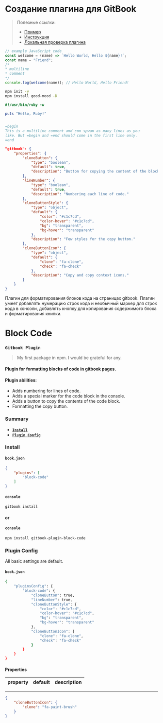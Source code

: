 # Создание плагина для GitBook

> Полезные ссылки:
> + [Пример][exp]
> + [Инструкция][2]
> + [Локальная проверка плагина][1]

[exp]: https://github.com/azu/gitbook-plugin-include-codeblock
[1]: https://coderoad.ru/30897205/%D0%A1%D0%BE%D0%B7%D0%B4%D0%B0%D0%B9%D1%82%D0%B5-%D0%BF%D0%BB%D0%B0%D0%B3%D0%B8%D0%BD-gitbook-%D0%BB%D0%BE%D0%BA%D0%B0%D0%BB%D1%8C%D0%BD%D0%BE-%D0%BD%D0%B5-%D0%BF%D1%83%D0%B1%D0%BB%D0%B8%D0%BA%D1%83%D1%8F-%D0%B5%D0%B3%D0%BE

[2]: https://snowdreams1006.github.io/gitbook-official/en/plugins/create.html


```js
// example JavaScript code
const welcome = (name) => `Hello World, Hello ${name}!`; 
const name = "Friend";
/*
* multiline
* comment
*/
console.log(welcome(name)); // Hello World, Hello Friend!
```

```bash
npm init -y
npm install good-mood -D
```


```ruby
#!/usr/bin/ruby -w

puts "Hello, Ruby!"


=begin
This is a multiline comment and con spwan as many lines as you
like. But =begin and =end should come in the first line only.
=end
```


```json
"gitbook": {
	"properties": {
		"cloneButton": {
			"type": "boolean",
			"default": true,
			"description": "Button for copying the content of the block with the code."
		},
		"lineNumber": {
			"type": "boolean",
			"default": true,
			"description": "Numbering each line of code."
		},
		"cloneButtonStyle": {
			"type": "object",
			"default": {
				"color": "#c1c7cd",
				"color-hover": "#c1c7cd",
				"bg": "transparent",
				"bg-hover": "transparent"
			},
			"description": "Few styles for the copy button."
		},
		"cloneButtonIcon": {
			"type": "object",
			"default": {
				"clone": "fa-clone",
				"check": "fa-check"
			},
			"description": "Copy and copy context icons."
		}
	}
}
```

Плагин для форматирования блоков кода на страницах gitbook. Плагин умеет добавлять нумерацию строк кода и необычный маркер для строк кода в консоли, добавлять кнопку для копирования содержимого блока и форматирования книпки.

# Block Code
### `Gitbook Plugin`

> My first package in npm. I would be grateful for any. 

#### Plugin for formatting blocks of code in gitbook pages.

#### Plugin abilities:
* Adds numbering for lines of code.
* Adds a special marker for the code block in the console.
* Adds a button to copy the contents of the code block.
* Formatting the copy button.

### Summary

+ [__`Install`__](#install)
+ [__`Plugin Config`__](#plugin-config)

### Install

#### `book.json`
```json
{
	"plugins": [
		"block-code"
	]
}
```

#### `console`
```bash
gitbook install
```

#### or

#### `console`
```bash
npm install gitbook-plugin-block-code
```


### Plugin Config


All basic settings are default.

#### `book.json`
```bash
{
	"pluginsConfig": {
		"block-code": {
			"cloneButton": true,
			"lineNumber": true,
			"cloneButtonStyle": {
				"color": "#c1c7cd",
				"color-hover": "#c1c7cd",
				"bg": "transparent",
				"bg-hover": "transparent"
			},
			"cloneButtonIcon": {
				"clone": "fa-clone",
				"check": "fa-check"
			}
		}
	}
}
```

#### Properties

|property|default|description|
|:-:|:-:|:-|
--- 

```json
{
	"cloneButtonIcon": {
		"clone": "fa-paint-brush"
	}
}
```